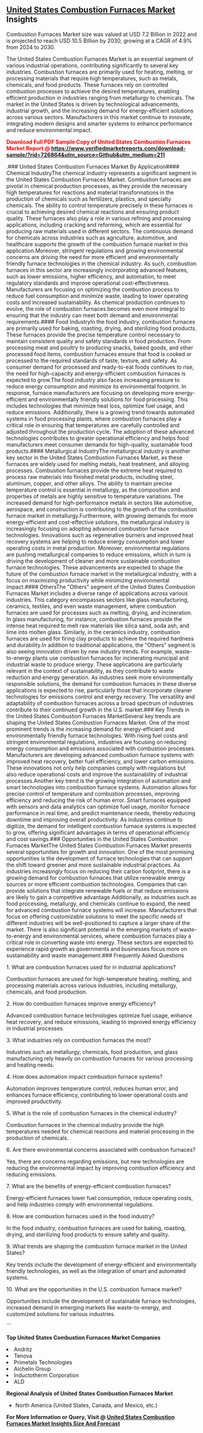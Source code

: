 <h2><a href="https://www.verifiedmarketreports.com/download-sample/?rid=726864&amp;utm_source=Github&amp;utm_medium=211" target="_blank">United States Combustion Furnaces Market</a> Insights</h2><p>Combustion Furnaces Market size was valued at USD 7.2 Billion in 2022 and is projected to reach USD 10.5 Billion by 2030, growing at a CAGR of 4.9% from 2024 to 2030.</p><p><p>The United States Combustion Furnaces Market is an essential segment of various industrial operations, contributing significantly to several key industries. Combustion furnaces are primarily used for heating, melting, or processing materials that require high temperatures, such as metals, chemicals, and food products. These furnaces rely on controlled combustion processes to achieve the desired temperatures, enabling efficient production in industries ranging from metallurgy to chemicals. The market in the United States is driven by technological advancements, industrial growth, and the increasing demand for energy-efficient solutions across various sectors. Manufacturers in this market continue to innovate, integrating modern designs and smarter systems to enhance performance and reduce environmental impact. <b><p><span class=""><span style="color: #ff0000;"><strong>Download Full PDF Sample Copy of United States Combustion Furnaces Market Report</strong> @ </span><a href="https://www.verifiedmarketreports.com/download-sample/?rid=726864&amp;utm_source=Github&amp;utm_medium=211" target="_blank">https://www.verifiedmarketreports.com/download-sample/?rid=726864&amp;utm_source=Github&amp;utm_medium=211</a></span></p></b>.### United States Combustion Furnaces Market By Application#### Chemical IndustryThe chemical industry represents a significant segment in the United States Combustion Furnaces Market. Combustion furnaces are pivotal in chemical production processes, as they provide the necessary high temperatures for reactions and material transformations in the production of chemicals such as fertilizers, plastics, and specialty chemicals. The ability to control temperature precisely in these furnaces is crucial to achieving desired chemical reactions and ensuring product quality. These furnaces also play a role in various refining and processing applications, including cracking and reforming, which are essential for producing raw materials used in different sectors. The continuous demand for chemicals across industries such as agriculture, automotive, and healthcare supports the growth of the combustion furnace market in this application.Moreover, stringent regulations and growing environmental concerns are driving the need for more efficient and environmentally friendly furnace technologies in the chemical industry. As such, combustion furnaces in this sector are increasingly incorporating advanced features, such as lower emissions, higher efficiency, and automation, to meet regulatory standards and improve operational cost-effectiveness. Manufacturers are focusing on optimizing the combustion process to reduce fuel consumption and minimize waste, leading to lower operating costs and increased sustainability. As chemical production continues to evolve, the role of combustion furnaces becomes even more integral to ensuring that the industry can meet both demand and environmental requirements.#### Food IndustryIn the food industry, combustion furnaces are primarily used for baking, roasting, drying, and sterilizing food products. These furnaces provide the precise temperature control necessary to maintain consistent quality and safety standards in food production. From processing meat and poultry to producing snacks, baked goods, and other processed food items, combustion furnaces ensure that food is cooked or processed to the required standards of taste, texture, and safety. As consumer demand for processed and ready-to-eat foods continues to rise, the need for high-capacity and energy-efficient combustion furnaces is expected to grow.The food industry also faces increasing pressure to reduce energy consumption and minimize its environmental footprint. In response, furnace manufacturers are focusing on developing more energy-efficient and environmentally friendly solutions for food processing. This includes technologies that minimize heat loss, optimize fuel usage, and reduce emissions. Additionally, there is a growing trend towards automated systems in food processing plants, where combustion furnaces play a critical role in ensuring that temperatures are carefully controlled and adjusted throughout the production cycle. The adoption of these advanced technologies contributes to greater operational efficiency and helps food manufacturers meet consumer demands for high-quality, sustainable food products.#### Metallurgical IndustryThe metallurgical industry is another key sector in the United States Combustion Furnaces Market, as these furnaces are widely used for melting metals, heat treatment, and alloying processes. Combustion furnaces provide the extreme heat required to process raw materials into finished metal products, including steel, aluminum, copper, and other alloys. The ability to maintain precise temperature control is essential in metallurgy, as the composition and properties of metals are highly sensitive to temperature variations. The increased demand for high-performance metals in sectors like automotive, aerospace, and construction is contributing to the growth of the combustion furnace market in metallurgy.Furthermore, with growing demands for more energy-efficient and cost-effective solutions, the metallurgical industry is increasingly focusing on adopting advanced combustion furnace technologies. Innovations such as regenerative burners and improved heat recovery systems are helping to reduce energy consumption and lower operating costs in metal production. Moreover, environmental regulations are pushing metallurgical companies to reduce emissions, which in turn is driving the development of cleaner and more sustainable combustion furnace technologies. These advancements are expected to shape the future of the combustion furnace market in the metallurgical industry, with a focus on maximizing productivity while minimizing environmental impact.#### OthersThe "Others" segment of the United States Combustion Furnaces Market includes a diverse range of applications across various industries. This category encompasses sectors like glass manufacturing, ceramics, textiles, and even waste management, where combustion furnaces are used for processes such as melting, drying, and incineration. In glass manufacturing, for instance, combustion furnaces provide the intense heat required to melt raw materials like silica sand, soda ash, and lime into molten glass. Similarly, in the ceramics industry, combustion furnaces are used for firing clay products to achieve the required hardness and durability.In addition to traditional applications, the "Others" segment is also seeing innovation driven by new industry trends. For example, waste-to-energy plants use combustion furnaces for incinerating municipal and industrial waste to produce energy. These applications are particularly relevant in the context of sustainability, as they contribute to waste reduction and energy generation. As industries seek more environmentally responsible solutions, the demand for combustion furnaces in these diverse applications is expected to rise, particularly those that incorporate cleaner technologies for emissions control and energy recovery. The versatility and adaptability of combustion furnaces across a broad spectrum of industries contribute to their continued growth in the U.S. market.### Key Trends in the United States Combustion Furnaces MarketSeveral key trends are shaping the United States Combustion Furnaces Market. One of the most prominent trends is the increasing demand for energy-efficient and environmentally friendly furnace technologies. With rising fuel costs and stringent environmental regulations, industries are focusing on reducing energy consumption and emissions associated with combustion processes. Manufacturers are developing advanced combustion furnace systems with improved heat recovery, better fuel efficiency, and lower carbon emissions. These innovations not only help companies comply with regulations but also reduce operational costs and improve the sustainability of industrial processes.Another key trend is the growing integration of automation and smart technologies into combustion furnace systems. Automation allows for precise control of temperature and combustion processes, improving efficiency and reducing the risk of human error. Smart furnaces equipped with sensors and data analytics can optimize fuel usage, monitor furnace performance in real time, and predict maintenance needs, thereby reducing downtime and improving overall productivity. As industries continue to digitize, the demand for intelligent combustion furnace systems is expected to grow, offering significant advantages in terms of operational efficiency and cost savings.### Opportunities in the United States Combustion Furnaces MarketThe United States Combustion Furnaces Market presents several opportunities for growth and innovation. One of the most promising opportunities is the development of furnace technologies that can support the shift toward greener and more sustainable industrial practices. As industries increasingly focus on reducing their carbon footprint, there is a growing demand for combustion furnaces that utilize renewable energy sources or more efficient combustion technologies. Companies that can provide solutions that integrate renewable fuels or that reduce emissions are likely to gain a competitive advantage.Additionally, as industries such as food processing, metallurgy, and chemicals continue to expand, the need for advanced combustion furnace systems will increase. Manufacturers that focus on offering customizable solutions to meet the specific needs of different industries will be well-positioned to capture a larger share of the market. There is also significant potential in the emerging markets of waste-to-energy and environmental services, where combustion furnaces play a critical role in converting waste into energy. These sectors are expected to experience rapid growth as governments and businesses focus more on sustainability and waste management.### Frequently Asked Questions<p>1. What are combustion furnaces used for in industrial applications?</p><p>Combustion furnaces are used for high-temperature heating, melting, and processing materials across various industries, including metallurgy, chemicals, and food production.</p><p>2. How do combustion furnaces improve energy efficiency?</p><p>Advanced combustion furnace technologies optimize fuel usage, enhance heat recovery, and reduce emissions, leading to improved energy efficiency in industrial processes.</p><p>3. What industries rely on combustion furnaces the most?</p><p>Industries such as metallurgy, chemicals, food production, and glass manufacturing rely heavily on combustion furnaces for various processing and heating needs.</p><p>4. How does automation impact combustion furnace systems?</p><p>Automation improves temperature control, reduces human error, and enhances furnace efficiency, contributing to lower operational costs and improved productivity.</p><p>5. What is the role of combustion furnaces in the chemical industry?</p><p>Combustion furnaces in the chemical industry provide the high temperatures needed for chemical reactions and material processing in the production of chemicals.</p><p>6. Are there environmental concerns associated with combustion furnaces?</p><p>Yes, there are concerns regarding emissions, but new technologies are reducing the environmental impact by improving combustion efficiency and reducing emissions.</p><p>7. What are the benefits of energy-efficient combustion furnaces?</p><p>Energy-efficient furnaces lower fuel consumption, reduce operating costs, and help industries comply with environmental regulations.</p><p>8. How are combustion furnaces used in the food industry?</p><p>In the food industry, combustion furnaces are used for baking, roasting, drying, and sterilizing food products to ensure safety and quality.</p><p>9. What trends are shaping the combustion furnace market in the United States?</p><p>Key trends include the development of energy-efficient and environmentally friendly technologies, as well as the integration of smart and automated systems.</p><p>10. What are the opportunities in the U.S. combustion furnace market?</p><p>Opportunities include the development of sustainable furnace technologies, increased demand in emerging markets like waste-to-energy, and customized solutions for various industries.</p>```</p><p><strong>Top United States Combustion Furnaces Market Companies</strong></p><div data-test-id=""><p><li>Andritz</li><li> Tenova</li><li> Primetals Technologies</li><li> Aichelin Group</li><li> Inductotherm Corporation</li><li> ALD</li></p><div><strong>Regional Analysis of&nbsp;United States Combustion Furnaces Market</strong></div><ul><li dir="ltr"><p dir="ltr">North America&nbsp;(United States, Canada, and Mexico, etc.)</p></li></ul><p><strong>For More Information or Query, Visit @&nbsp;</strong><strong><a href="https://www.verifiedmarketreports.com/product/combustion-furnaces-market/?utm_source=Github&amp;utm_medium=211" target="_blank">United States Combustion Furnaces Market Insights Size And Forecast</a></strong></p></div>
